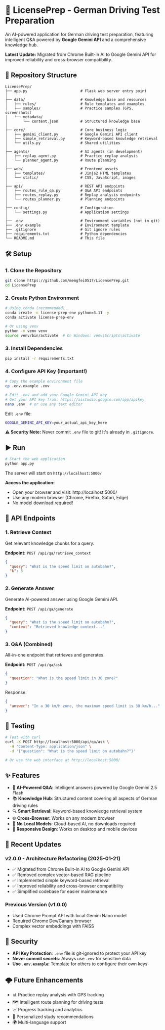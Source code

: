 # 🚗 LicensePrep - German Driving Test Preparation

An AI-powered application for German driving test preparation, featuring intelligent Q&A powered by **Google Gemini API** and a comprehensive knowledge hub.

**Latest Update:** Migrated from Chrome Built-in AI to Google Gemini API for improved reliability and cross-browser compatibility.

## 📁 Repository Structure

```
LicensePrep/
├── app.py                        # Flask web server entry point
│
├── data/                         # Knowledge base and resources
│   ├── rules/                    # Rule templates and examples
│   ├── samples/                  # Practice samples (GPS, screenshots)
│   └── metadata/
│       └── content.json          # Structured knowledge base
│
├── core/                         # Core business logic
│   ├── gemini_client.py          # Google Gemini API client
│   ├── simple_retrieval.py       # Keyword-based knowledge retrieval
│   └── utils.py                  # Shared utilities
│
├── agents/                       # AI agents (in development)
│   ├── replay_agent.py           # Practice replay analysis
│   └── planner_agent.py          # Route planning
│
├── web/                          # Frontend assets
│   ├── templates/                # Jinja2 HTML templates
│   └── static/                   # CSS, JavaScript, images
│
├── api/                          # REST API endpoints
│   ├── routes_rule_qa.py         # Q&A API endpoints
│   ├── routes_replay.py          # Replay analysis endpoints
│   └── routes_planner.py         # Planning endpoints
│
├── config/                       # Configuration
│   └── settings.py               # Application settings
│
├── .env                          # Environment variables (not in git)
├── .env.example                  # Environment template
├── .gitignore                    # Git ignore rules
├── requirements.txt              # Python dependencies
└── README.md                     # This file
```

## 🛠️ Setup

### 1. Clone the Repository
```bash
git clone https://github.com/mengfei0517/LicensePrep.git
cd LicensePrep
```

### 2. Create Python Environment
```bash
# Using conda (recommended)
conda create -n license-prep-env python=3.11 -y
conda activate license-prep-env

# Or using venv
python -m venv venv
source venv/bin/activate  # On Windows: venv\Scripts\activate
```

### 3. Install Dependencies
```bash
pip install -r requirements.txt
```

### 4. Configure API Key (Important!)
```bash
# Copy the example environment file
cp .env.example .env

# Edit .env and add your Google Gemini API key
# Get your API key from: https://aistudio.google.com/app/apikey
nano .env  # or use any text editor
```

Edit `.env` file:
```bash
GOOGLE_GEMINI_API_KEY=your_actual_api_key_here
```

**⚠️ Security Note:** Never commit `.env` file to git! It's already in `.gitignore`.

## ▶️ Run

```bash
# Start the web application
python app.py
```

The server will start on `http://localhost:5000/`

**Access the application:**
- Open your browser and visit: http://localhost:5000/
- Use any modern browser (Chrome, Firefox, Safari, Edge)
- No model download required!

## 🔌 API Endpoints

### 1. Retrieve Context
Get relevant knowledge chunks for a query.

**Endpoint:** `POST /api/qa/retrieve_context`

```json
{
  "query": "What is the speed limit on autobahn?",
  "k": 5
}
```

### 2. Generate Answer
Generate AI-powered answer using Google Gemini API.

**Endpoint:** `POST /api/qa/generate`

```json
{
  "query": "What is the speed limit on autobahn?",
  "context": "Retrieved knowledge context..."
}
```

### 3. Q&A (Combined)
All-in-one endpoint that retrieves and generates.

**Endpoint:** `POST /api/qa/ask`

```json
{
  "question": "What is the speed limit in 30 zone?"
}
```

Response:
```json
{
  "answer": "In a 30 km/h zone, the maximum speed limit is 30 km/h..."
}
```

## 🧪 Testing

```bash
# Test with curl
curl -X POST http://localhost:5000/api/qa/ask \
  -H "Content-Type: application/json" \
  -d '{"question": "What is the speed limit on autobahn?"}'

# Or use the web interface at http://localhost:5000/
```

## ✨ Features

- 🤖 **AI-Powered Q&A**: Intelligent answers powered by Google Gemini 2.5 Flash
- 📚 **Knowledge Hub**: Structured content covering all aspects of German driving rules
- 🔍 **Smart Retrieval**: Keyword-based knowledge retrieval system
- 🌐 **Cross-Browser**: Works on any modern browser
- 🚀 **No Local Models**: Cloud-based AI, no downloads required
- 📱 **Responsive Design**: Works on desktop and mobile devices

## 📝 Recent Updates

### v2.0.0 - Architecture Refactoring (2025-01-21)
- ✅ Migrated from Chrome Built-in AI to Google Gemini API
- ✅ Removed complex vector-based RAG pipeline
- ✅ Implemented simple keyword-based retrieval
- ✅ Improved reliability and cross-browser compatibility
- ✅ Simplified codebase for easier maintenance

### Previous Version (v1.0.0)
- Used Chrome Prompt API with local Gemini Nano model
- Required Chrome Dev/Canary browser
- Complex vector embeddings with FAISS

## 🔐 Security

- **API Key Protection**: `.env` file is git-ignored to protect your API key
- **Never commit secrets**: Always use `.env` for sensitive data
- **Use `.env.example`**: Template for others to configure their own keys

## 🌩️ Future Enhancements

- 📊 Practice replay analysis with GPS tracking
- 🗺️ Intelligent route planning for driving tests
- 📈 Progress tracking and analytics
- 🎯 Personalized study recommendations
- 🌍 Multi-language support


